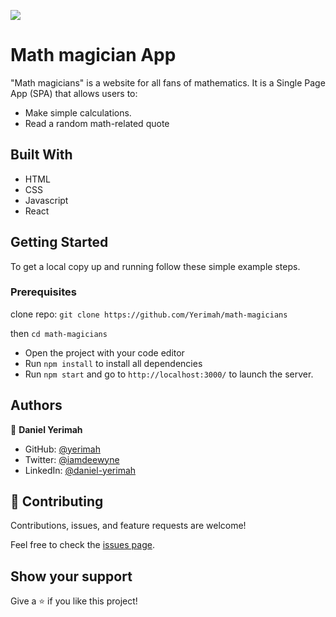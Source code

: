 ![](https://img.shields.io/badge/Microverse-blueviolet)

# Math magician App

"Math magicians" is a website for all fans of mathematics. It is a Single Page App (SPA) that allows users to:

- Make simple calculations.
- Read a random math-related quote

## Built With

- HTML 
- CSS
- Javascript
- React

## Getting Started

To get a local copy up and running follow these simple example steps.

### Prerequisites

clone repo: `git clone https://github.com/Yerimah/math-magicians`

then
`cd math-magicians`

- Open the project with your code editor
- Run `npm install` to install all dependencies
- Run `npm start` and go to `http://localhost:3000/` to launch the server.

## Authors

👤 **Daniel Yerimah**

- GitHub: [@yerimah](https://github.com/yerimah)
- Twitter: [@iamdeewyne](https://twitter.com/iamdeewyne)
- LinkedIn: [@daniel-yerimah](https://www.linkedin.com/in/daniel-yerimah/)


## 🤝 Contributing

Contributions, issues, and feature requests are welcome!

Feel free to check the [issues page](https://github.com/Yerimah/math-magicians/issues).

## Show your support

Give a ⭐️ if you like this project!
